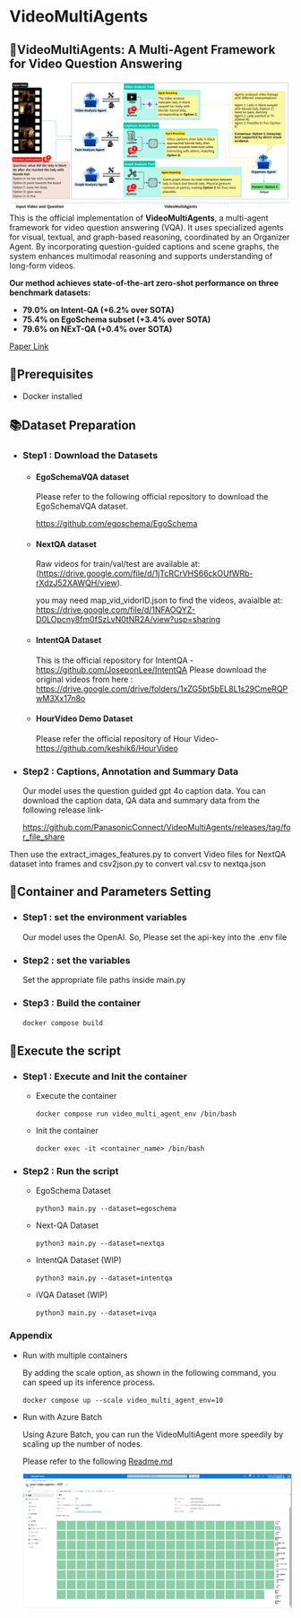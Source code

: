 # VideoMultiAgents

## 🧠VideoMultiAgents: A Multi-Agent Framework for Video Question Answering
![image](./docs/MAS_Report_Figure.svg)
This is the official implementation of **VideoMultiAgents**, a multi-agent framework for video question answering (VQA). It uses specialized agents for visual, textual, and graph-based reasoning, coordinated by an Organizer Agent. By incorporating question-guided captions and scene graphs, the system enhances multimodal reasoning and supports understanding of long-form videos.

**Our method achieves state-of-the-art zero-shot performance on three benchmark datasets:**
- **79.0% on Intent-QA (+6.2% over SOTA)**
- **75.4% on EgoSchema subset (+3.4% over SOTA)**
- **79.6% on NExT-QA (+0.4% over SOTA)**

[Paper Link](https://xxxxxxxxxxxxxxxxxxxxxxxx)

## 🔖Prerequisites

- Docker installed

## 📚Dataset Preparation

- ### Step1 : Download the Datasets

    - #### EgoSchemaVQA dataset

        Please refer to the following official repository to download the EgoSchemaVQA dataset.

        https://github.com/egoschema/EgoSchema

    - #### NextQA dataset

        Raw videos for train/val/test are available at: (https://drive.google.com/file/d/1jTcRCrVHS66ckOUfWRb-rXdzJ52XAWQH/view).

        you may need map_vid_vidorID.json to find the videos, avaialble at: https://drive.google.com/file/d/1NFAOQYZ-D0LOpcny8fm0fSzLvN0tNR2A/view?usp=sharing

    - #### IntentQA Dataset
 
        This is the official repository for IntentQA  - https://github.com/JoseponLee/IntentQA
        Please download the original videos from here : https://drive.google.com/drive/folders/1xZG5bt5bEL8L1s29CmeRQPwM3Xx17n8o

    - #### HourVideo Demo Dataset
       Please refer the official repository of Hour Video- https://github.com/keshik6/HourVideo

- ### Step2 : Captions, Annotation and Summary Data

    Our model uses the question guided gpt 4o caption data. You can download the caption data, QA data and summary data from the following release link-

    https://github.com/PanasonicConnect/VideoMultiAgents/releases/tag/for_file_share

Then use the extract_images_features.py to convert Video files for NextQA dataset into frames and csv2json.py to convert val.csv to nextqa.json

## 🐋Container and Parameters Setting

- ### Step1 : set the environment variables

    Our model uses the OpenAI. So, Please set the api-key into the .env file

- ### Step2 : set the variables

    Set the appropriate file paths inside main.py

- ### Step3 : Build the container

    `docker compose build`


## 🚀Execute the script

- ### Step1 : Execute and Init the container

    - Execute the container

        `docker compose run video_multi_agent_env /bin/bash`

    - Init the container

        `docker exec -it <container_name> /bin/bash`

- ### Step2 : Run the script

    - EgoSchema Dataset

        `python3 main.py --dataset=egoschema`

    - Next-QA Dataset

        `python3 main.py --dataset=nextqa`

    - IntentQA Dataset (WIP)

        `python3 main.py --dataset=intentqa`

    - iVQA Dataset (WIP)

        `python3 main.py --dataset=ivqa`

### Appendix
-   Run with multiple containers

    By adding the scale option, as shown in the following command, you can speed up its inference process.

    `docker compose up --scale video_multi_agent_env=10`

-  Run with Azure Batch

    Using Azure Batch, you can run the VideoMultiAgent more speedily by scaling up the number of nodes.

    Please refer to the following [Readme.md](./azure-batch/README.md)

    <img src="./docs/azure_batch_nodes.png" width="500">

